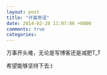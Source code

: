 ```yaml
---
layout: post
title: "开篇寄语"
date: 2014-02-20 11:07:06 +0800
comments: true
categories: 
---
```

万事开头难，无论是写博客还是减肥T_T

希望能够坚持下去:)
